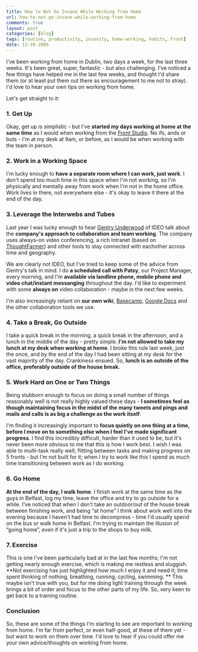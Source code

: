 ```yaml
---
title: How to Not Go Insane While Working from Home
url: how-to-not-go-insane-while-working-from-home
comments: true
layout: post
categories: [blog]
tags: [routine, productivity, insanity, home-working, habits, front]
date: 13-10-2009
---
```

<p class="intro">I've been working from home in Dublin, two days a week, for the last three weeks. It's been great, super, fantastic - but also challenging. I've noticed a few things have helped me in the last few weeks, and thought I'd share them (or at least put them out there as encouragement to me not to stray). I'd love to hear your own tips on working from home.</p>
Let's get straight to it:

### 1. Get Up
Okay, get up is simplistic - but I've **started my days working at home at the same time** as I would when working from the <a href="http://www.flickr.com/photos/designbyfront/1551995720/">Front Studio</a>. No ifs, ands or buts - I'm at my desk at 9am, or before, as I would be when working with the team in person. 

### 2. Work in a Working Space
I'm lucky enough to **have a separate room where I can work, just work**. I don't spend too much time in this space when I'm not working, so I'm physically and mentally away from work when I'm not in the home office. Work lives in there, not everywhere else - it's okay to leave it there at the end of the day.

### 3. Leverage the Interwebs and Tubes
Last year I was lucky enough to hear <a href="http://www.ideo.com/thinking/voice/gentry-underwood">Gentry Underwood</a> of IDEO talk about the **company's approach to collaboration and team working**. The company uses always-on video conferencing, a rich Intranet (based on <a href="http://www.thoughtfarmer.com/">ThoughtFarmer</a>) and other tools to stay connected with eachother across time and geography. 

We are clearly not IDEO, but I've tried to keep some of the advice from Gentry's talk in mind. I do **a scheduled call with Patsy**, our Project Manager, every morning, and I'm **available via landline phone, mobile phone and video chat/instant messanging** throughout the day. I'd like to experiment with some **always on** video collaboration - maybe in the next few weeks.

I'm also increasingly reliant on **our own wiki**, <a href="http://basecamphq.com">Basecamp</a>, <a href="http://www.google.com/docs">Google Docs</a> and the other collaboration tools we use.

### 4. Take a Break, Go Outside
I take a quick break in the morning, a quick break in the afternoon, and a lunch in the middle of the day - pretty simple. **I'm not allowed to take my lunch at my desk when working at home**. I broke this rule last week, just the once, and by the end of the day I had been sitting at my desk for the vast majority of the day. Crankiness ensued. So, **lunch is an outside of the office, preferably outside of the house break.** 

### 5. Work Hard on One or Two Things
Being stubborn enough to focus on doing a small number of things reasonably well is not really highly valued these days - **I sometimes feel as though maintaining focus in the midst of the many tweets and pings and mails and calls is as big a challenge as the work itself**. 

I'm finding it increasingly important to **focus quietly on one thing at a time, before I move on to something else when I feel I've made significant progress**. I find this incredibly difficult, harder than it used to be, but it's never been more obvious to me that this is how I work best. I wish I was able to multi-task really well; flitting between tasks and making progress on 5 fronts - but I'm not built for it; when I try to work like this I spend as much time transitioning between work as I do working.

### 6. Go Home
**At the end of the day, I walk home**. I finish work at the same time as the guys in Belfast, log my time, leave the office and try to go outside for a while. I've noticed that when I don't take an outdoor/out of the house break between finishing work, and being &#8220;at home&#8221; I think about work well into the evening because I haven't had time to decompress - time I'd usually spend on the bus or walk home in Belfast. I'm trying to maintain the illusion of &#8220;going home&#8221;, even if it's just a trip to the shops to buy milk.

### 7. Exercise
This is one I've been particularly bad at in the last few months; I'm not getting nearly enough exercise, which is making me restless and sluggish. **Not exercising has just highlighted how much I enjoy it and need it; time spent thinking of nothing, breathing, running, cycling, swimming. ** This maybe isn't true with you, but for me doing light training through the week brings a bit of order and focus to the other parts of my life. So, very keen to get back to a training routine.

### Conclusion
So, these are some of the things I'm starting to see are important to working from home. I'm far from perfect, or even half-good, at these of them yet - but want to work on them over time. I'd love to hear if you could offer me your own advice/thoughts on working from home. 


